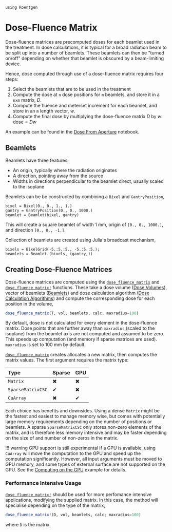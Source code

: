 ```@setup abc
using Roentgen
```

# Dose-Fluence Matrix

Dose-fluence matrices are precomputed doses for each beamlet used in the treatment.
In dose calculations, it is typical for a broad radiation beam to be split up into a number of beamlets.
These beamlets can then be "turned on/off" depending on whether that beamlet is obscured by a beam-limiting device.

Hence, dose computed through use of a dose-fluence matrix requires four steps:

1. Select the beamlets that are to be used in the treatment
2. Compute the dose at `n` dose positions for `m` beamlets, and store it in a `nxm` matrix, $D$.
3. Compute the fluence and meterset increment for each beamlet, and store in an `m` length vector, $w$.
4. Compute the final dose by multiplying the dose-fluence matrix $D$ by $w$: $\mathrm{dose}=Dw$

An example can be found in the [Dose From Aperture](https://github.com/Image-X-Institute/Roentgen.jl/blob/main/examples/Dose%20from%20Aperture.ipynb) notebook.

## Beamlets

Beamlets have three features:

- An origin, typically where the radiation originates
- A direction, pointing away from the source
- Widths in directions perpendicular to the beamlet direct, usually scaled to the isoplane

Beamlets can be be constructed by combining a `Bixel` and `GantryPosition`,

```@repl abc
bixel = Bixel(0., 0., 1., 1.)
gantry = GantryPosition(0., 0., 1000.)
beamlet = Beamlet(bixel, gantry)
```

This will create a square beamlet of width 1 mm, origin of `[0., 0., 1000.]`, and direction `[0., 0., -1.]`.

Collection of beamlets are created using Julia's broadcast mechanism,

```@repl abc
bixels = BixelGrid(-5.:5.:5., -5.:5.:5.);
beamlets = Beamlet.(bixels, (gantry,))
```

## Creating Dose-Fluence Matrices

Dose-fluence matrices are computed using the [`dose_fluence_matrix`](@ref) and [`dose_fluence_matrix!`](@ref) functions.
These take a dose volume ([Dose Volumes](@ref)), vector of beamlets ([Beamlets](@ref)) and dose calculation algorithm ([Dose Calculation Algorithms](@ref)) and compute the corresponding dose for each position in the volume,
```julia
dose_fluence_matrix(T, vol, beamlets, calc; maxradius=100)
```

By default, dose is not calculated for every element in the dose-fluence matrix.
Dose points that are further away than `maxradius` (scaled to the isoplane) from the beamlet axis are not computed and assumed to be zero.
This speeds up computation (and memory if sparse matrices are used).
`maxradius` is set to 100 mm by default.

[`dose_fluence_matrix`](@ref) creates allocates a new matrix, then computes the matrix values.
The first argument requires the matrix type:

| Type              | Sparse | GPU |
| :---------------- | ------ | --- |
| `Matrix`          | ✖      | ✖   |
| `SparseMatrixCSC` | ✔      | ✖   |
| `CuArray`         | ✖      | ✔   |

Each choice has benefits and downsides.
Using a dense `Matrix` might be the fastest and easiest to manage memory wise, but comes with potentially large memory requirements depending on the number of positions or beamlets.
A sparse `SparseMatrixCSC` only stores non-zero elements of the matrix, and is therefore less memory intensive and may be faster depending on the size of and number of non-zeros in the matrix.

!!! warning
    GPU support is still experimental
If a GPU is available, using `CuArray` will move the computation to the GPU and speed up the computation significantly.
However, all input arguments must be moved to GPU memory, and some types of external surface are not supported on the GPU.
See the [Computing on the GPU](https://github.com/Image-X-Institute/Roentgen.jl/blob/main/examples/Computing%20on%20the%20GPU.ipynb) example for details.

### Performance Intensive Usage

[`dose_fluence_matrix!`](@ref) should be used for more perfomance intensive applications, modifying the supplied matrix.
In this case, the method will specialise depending on the type of the matrix,
```julia
dose_fluence_matrix!(D, vol, beamlets, calc; maxradius=100)
```
where `D` is the matrix.
